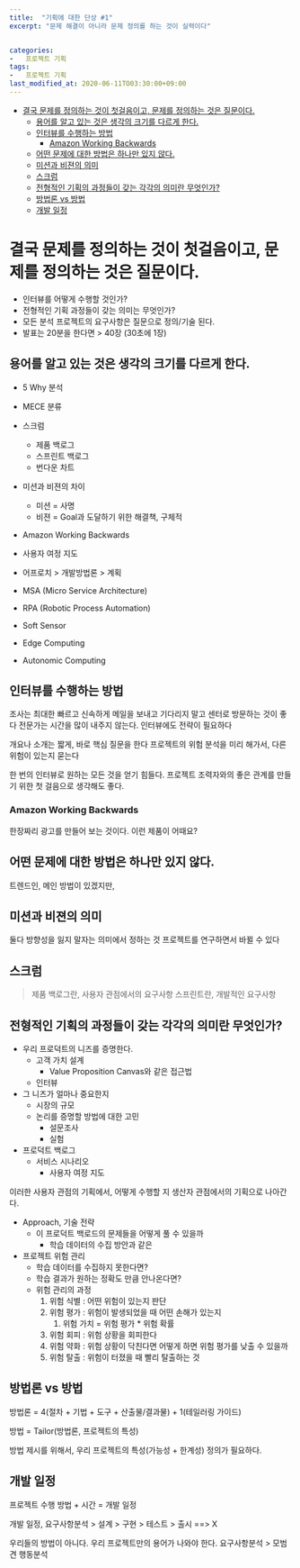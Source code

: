 ```yaml
---
title:  "기획에 대한 단상 #1"
excerpt: "문제 해결이 아니라 문제 정의를 하는 것이 실력이다"


categories:
-   프로젝트 기획
tags:
-   프로젝트 기획
last_modified_at: 2020-06-11TO03:30:00+09:00
---
```

- [결국 문제를 정의하는 것이 첫걸음이고, 문제를 정의하는 것은 질문이다.](#결국-문제를-정의하는-것이-첫걸음이고-문제를-정의하는-것은-질문이다)
  - [용어를 알고 있는 것은 생각의 크기를 다르게 한다.](#용어를-알고-있는-것은-생각의-크기를-다르게-한다)
  - [인터뷰를 수행하는 방법](#인터뷰를-수행하는-방법)
    - [Amazon Working Backwards](#amazon-working-backwards)
  - [어떤 문제에 대한 방법은 하나만 있지 않다.](#어떤-문제에-대한-방법은-하나만-있지-않다)
  - [미션과 비젼의 의미](#미션과-비젼의-의미)
  - [스크럼](#스크럼)
  - [전형적인 기획의 과정들이 갖는 각각의 의미란 무엇인가?](#전형적인-기획의-과정들이-갖는-각각의-의미란-무엇인가)
  - [방법론 vs 방법](#방법론-vs-방법)
  - [개발 일정](#개발-일정)


#  결국 문제를 정의하는 것이 첫걸음이고, 문제를 정의하는 것은 질문이다.

-  인터뷰를 어떻게 수행할 것인가?
-  전형적인 기획 과정들이 갖는 의미는 무엇인가?
-  모든 분석 프로젝트의 요구사항은 질문으로 정의/기술 된다.
-  발표는 20분을 한다면 > 40장 (30초에 1장)

## 용어를 알고 있는 것은 생각의 크기를 다르게 한다.

-  5 Why 분석
-  MECE 분류

-  스크럼
   -  제품 백로그
   -  스프린트 백로그
   -  번다운 차트

-  미션과 비젼의 차이
   -  미션 = 사명
   -  비젼 = Goal과 도달하기 위한 해결책, 구체적

-  Amazon Working Backwards

-  사용자 여정 지도

-  어프로치 > 개발방법론 > 계획

-  MSA (Micro Service Architecture)
-  RPA (Robotic Process Automation)
-  Soft Sensor
-  Edge Computing
-  Autonomic Computing

## 인터뷰를 수행하는 방법

조사는 최대한 빠르고 신속하게
메일을 보내고 기다리지 말고 센터로 방문하는 것이 좋다
전문가는 시간을 많이 내주지 않는다. 인터뷰에도 전략이 필요하다

개요나 소개는 짧게, 바로 핵심 질문을 한다
프로젝트의 위험 분석을 미리 해가서, 다른 위험이 있는지 묻는다

한 번의 인터뷰로 원하는 모든 것을 얻기 힘들다.
프로젝트 조력자와의 좋은 관계를 만들기 위한 첫 걸음으로 생각해도 좋다.

### Amazon Working Backwards

한장짜리 광고를 만들어 보는 것이다.
이런 제품이 어때요?

## 어떤 문제에 대한 방법은 하나만 있지 않다.

트렌드인, 메인 방법이 있겠지만, 


## 미션과 비젼의 의미

둘다 방향성을 잃지 말자는 의미에서 정하는 것
프로젝트를 연구하면서 바뀔 수 있다


## 스크럼

>  제품 백로그란, 사용자 관점에서의 요구사항
>  스프린트란, 개발적인 요구사항

## 전형적인 기획의 과정들이 갖는 각각의 의미란 무엇인가?

-  우리 프로덕트의 니즈를 증명한다.
   -  고객 가치 설계
      -  Value Proposition Canvas와 같은 접근법
   -  인터뷰
-  그 니즈가 얼마나 중요한지
   -  시장의 규모
   -  논리를 증명할 방법에 대한 고민
      -  설문조사
      -  실험
-  프로덕트 백로그
   -  서비스 시나리오
      -  사용자 여정 지도

이러한 사용자 관점의 기획에서, 어떻게 수행할 지 생산자 관점에서의 기획으로 나아간다.

-  Approach, 기술 전략
   -  이 프로덕트 백로드의 문제들을 어떻게 풀 수 있을까
      -  학습 데이터의 수집 방안과 같은
-  프로젝트 위험 관리
   -  학습 데이터를 수집하지 못한다면?
   -  학습 결과가 원하는 정확도 만큼 안나온다면?
   -  위험 관리의 과정
      1.  위험 식별 : 어떤 위험이 있는지 판단
      2.  위험 평가 : 위험이 발생되었을 때 어떤 손해가 있는지
          1.  위험 가치 = 위험 평가 * 위험 확률
      3.  위험 회피 : 위험 상황을 회피한다
      4.  위험 약화 : 위험 상황이 닥친다면 어떻게 하면 위험 평가를 낮출 수 있을까
      5.  위험 탈출 : 위험이 터졌을 때 빨리 탈출하는 것


## 방법론 vs 방법

방법론 = 4(절차 + 기법 + 도구 + 산출물/결과물) + 1(테일러링 가이드)

방법 = Tailor(방법론, 프로젝트의 특성)

방법 제시를 위해서,
우리 프로젝트의 특성(가능성 + 한계성) 정의가 필요하다.

## 개발 일정

프로젝트 수행 방법 + 시간 = 개발 일정

개발 일정,
요구사항분석 > 설계 > 구현 > 테스트 > 출시 ==> X

우리들의 방법이 아니다.
우리 프로젝트만의 용어가 나와야 한다.
요구사항분석 > 모범견 행동분석

